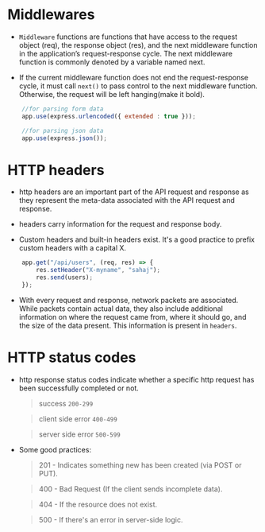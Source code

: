 # Middlewares

- `Middleware` functions are functions that have access to the request object (req), the response object (res), and the next middleware function in the application’s request-response cycle. The next middleware function is commonly denoted by a variable named next.

- If the current middleware function does not end the request-response cycle, it must call `next()` to pass control to the next middleware function. Otherwise, the request will be left hanging(make it bold).

```javascript
    //for parsing form data
    app.use(express.urlencoded({ extended : true }));

    //for parsing json data
    app.use(express.json());
```

# HTTP headers

- http headers are an important part of the API request and response as they represent the meta-data 
associated with the API request and response.

- headers carry information for the request and response body.

- Custom headers and built-in headers exist. It's a good practice to prefix custom headers with a capital X.

```javascript
    app.get("/api/users", (req, res) => {
        res.setHeader("X-myname", "sahaj");
        res.send(users);
    });
```

- With every request and response, network packets are associated. While packets contain actual data, they also include additional information on where the request came from, where it should go, and the size of the data present. This information is present in `headers`.

# HTTP status codes

- http response status codes indicate whether a specific http request has been successfully completed or not.

   > success `200-299`

   > client side error `400-499`

   > server side error `500-599`

- Some good practices:

  > 201 - Indicates something new has been created (via POST or PUT).

  > 400 - Bad Request (If the client sends incomplete data).

  > 404 - If the resource does not exist.

  > 500 - If there's an error in server-side logic.